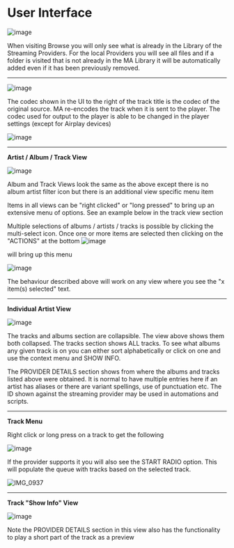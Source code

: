 # User Interface

![image](https://github.com/music-assistant/hass-music-assistant/assets/19848947/bdf6bdc3-91ff-4b8d-9467-7e5ff8a2e104)

When visiting Browse you will only see what is already in the Library of the Streaming Providers. For the local Providers you will see all files and if a folder is visited that is not already in the MA Library it will be automatically added even if it has been previously removed.
***************************************************************

![image](https://github.com/music-assistant/hass-music-assistant/assets/19848947/b3c0f99d-e010-41da-9747-6ba3725bedf9)

The codec shown in the UI to the right of the track title is the codec of the original source. MA re-encodes the track when it is sent to the player. The codec used for output to the player is able to be changed in the player settings (except for Airplay devices)


![image](https://github.com/music-assistant/hass-music-assistant/assets/19848947/9e556c14-51b4-4871-bbb8-0df404461e3b)
***************************************************************


**Artist / Album / Track View**

![image](https://github.com/music-assistant/hass-music-assistant/assets/19848947/d557ac3d-13fd-4024-b6a7-30ad4ba10925)

Album and Track Views look the same as the above except there is no album artist filter icon but there is an additional view specific menu item

Items in all views can be "right clicked" or "long pressed" to bring up an extensive menu of options. See an example below in the track view section

Multiple selections of albums / artists / tracks is possible by clicking the multi-select icon. Once one or more items are selected then clicking on the "ACTIONS" at the bottom
![image](https://github.com/music-assistant/hass-music-assistant/assets/19848947/11224a7c-5b4e-4d70-a358-723a641aa7c4)

will bring up this menu

![image](https://github.com/music-assistant/hass-music-assistant/assets/19848947/c8a7e49a-ab17-468e-838f-8631335b66b8)

The behaviour described above will work on any view where you see the "x item(s) selected" text.

***************************************************************

**Individual Artist View**

![image](https://github.com/music-assistant/hass-music-assistant/assets/19848947/d37bc974-18f4-4695-b1bc-f323df822f10)

The tracks and albums section are collapsible. The view above shows them both collapsed. The tracks section shows ALL tracks. To see what albums any given track is on you can either sort alphabetically or click on one and use the context menu and SHOW INFO. 

The PROVIDER DETAILS section shows from where the albums and tracks listed above were obtained. It is normal to have multiple entries here if an artist has aliases or there are variant spellings, use of punctuation etc.  The ID shown against the streaming provider may be used in automations and scripts.

***************************************************************

**Track Menu**

Right click or long press on a track to get the following

![image](https://github.com/music-assistant/hass-music-assistant/assets/19848947/7697f07b-dbcc-46b7-bcf3-3f1352c70a00)

If the provider supports it you will also see the START RADIO option. This will populate the queue with tracks based on the selected track.

![IMG_0937](https://github.com/music-assistant/hass-music-assistant/assets/19848947/9aa36375-5202-43c7-a4e3-ba795fcb3472)

***************************************************************

**Track "Show Info" View**

![image](https://github.com/music-assistant/hass-music-assistant/assets/19848947/a592044a-2d21-4a06-b6bc-87e890cc027f)

Note the PROVIDER DETAILS section in this view also has the functionality to play a short part of the track as a preview

